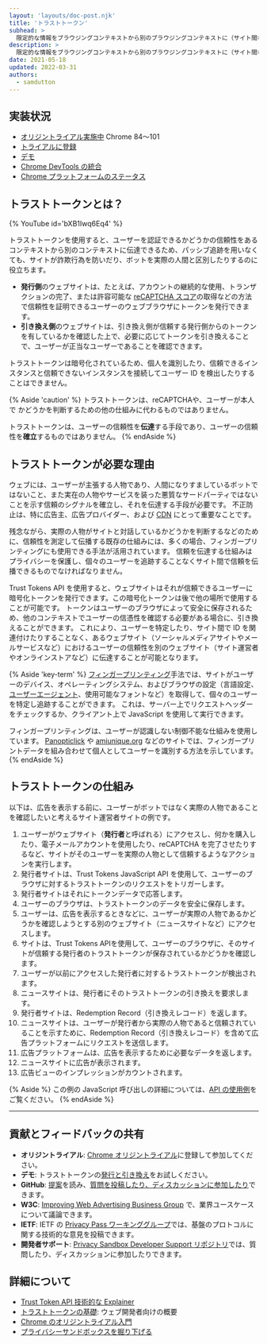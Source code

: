 ```yaml
---
layout: 'layouts/doc-post.njk'
title: 'トラストトークン'
subhead: >
  限定的な情報をブラウジングコンテキストから別のブラウジングコンテキストに（サイト間など）伝達できるようにすることで、パッシブ追跡を行わずに不正行為に対抗できるようにするための API。
description: >
  限定的な情報をブラウジングコンテキストから別のブラウジングコンテキストに（サイト間など）伝達できるようにすることで、パッシブ追跡を行わずに不正行為に対抗できるようにするための API。
date: 2021-05-18
updated: 2022-03-31
authors:
  - samdutton
---
```


## 実装状況

* [オリジントライアル実施中](https://web.dev/origin-trials/) Chrome 84～101
* [トライアルに登録](/origintrials/#/view_trial/2479231594867458049)
* [デモ](https://trust-token-demo.glitch.me/)
* [Chrome DevTools の統合](https://developers.google.com/web/updates/2021/01/devtools?utm_source=devtools#trust-token)
* [Chrome プラットフォームのステータス](https://www.chromestatus.com/feature/5078049450098688)

## トラストトークンとは？

{% YouTube id='bXB1Iwq6Eq4' %}

トラストトークンを使用すると、ユーザーを認証できるかどうかの信頼性をあるコンテキストから別のコンテキストに伝達できるため、パッシブ追跡を用いなくても、サイトが詐欺行為を防いだり、ボットを実際の人間と区別したりするのに役立ちます。

* **発行側**のウェブサイトは、たとえば、アカウントの継続的な使用、トランザクションの完了、または許容可能な [reCAPTCHA スコア](https://developers.google.com/recaptcha)の取得などの方法で信頼性を証明できるユーザーのウェブブラウザにトークンを発行できます。
* **引き換え側**のウェブサイトは、引き換え側が信頼する発行側からのトークンを有しているかを確認した上で、必要に応じてトークンを引き換えることで、ユーザーが正当なユーザーであることを確認できます。

トラストトークンは暗号化されているため、個人を識別したり、信頼できるインスタンスと信頼できないインスタンスを接続してユーザー ID を検出したりすることはできません。

{% Aside 'caution' %}
トラストトークンは、reCAPTCHAや、ユーザーが本人で かどうかを判断するための他の仕組みに代わるものではありません。

トラストトークンは、ユーザーの信頼性を**伝達**する手段であり、ユーザーの信頼性を**確立**するものではありません。
{% endAside %}


## トラストトークンが必要な理由

ウェブには、ユーザーが主張する人物であり、人間になりすましているボットではないこと、また実在の人物やサービスを装った悪質なサードパーティではないことを示す信頼のシグナルを確立し、それを伝達する手段が必要です。 不正防止は、特に広告主、広告プロバイダー、および [CDN](https://www.cloudflare.com/en-gb/learning/cdn/what-is-a-cdn/) にとって重要なことです。

残念ながら、実際の人物がサイトと対話しているかどうかを判断するなどのために、信頼性を測定して伝播する既存の仕組みには、多くの場合、フィンガープリンティングにも使用できる手法が活用されています。 信頼を伝達する仕組みはプライバシーを保護し、個々のユーザーを追跡することなくサイト間で信頼を伝播できるものでなければなりません。

Trust Tokens API を使用すると、ウェブサイトはそれが信頼できるユーザーに暗号化トークンを発行できます。この暗号化トークンは後で他の場所で使用することが可能です。 トークンはユーザーのブラウザによって安全に保存されるため、他のコンテキストでユーザーの信憑性を確認する必要がある場合に、引き換えることができます。 これにより、ユーザーを特定したり、サイト間で ID を関連付けたりすることなく、あるウェブサイト（ソーシャルメディアサイトやメールサービスなど）におけるユーザーの信頼性を別のウェブサイト（サイト運営者やオンラインストアなど）に伝達することが可能となります。

{% Aside 'key-term' %}
[フィンガープリンティング](https://w3c.github.io/fingerprinting-guidance/#passive)手法では、サイトがユーザーのデバイス、オペレーティングシステム、およびブラウザの設定（言語設定、[ユーザーエージェント](https://developer.mozilla.org/docs/Web/API/NavigatorID/userAgent)、使用可能なフォントなど）を取得して、個々のユーザーを特定し追跡することができます。 これは、サーバー上でリクエストヘッダーをチェックするか、クライアント上で JavaScript を使用して実行できます。

フィンガープリンティングは、ユーザーが認識しない制御不能な仕組みを使用しています。 [Panopticlick](https://panopticlick.eff.org/) や [amiunique.org](https://amiunique.org/) などのサイトでは、フィンガープリントデータを組み合わせて個人としてユーザーを識別する方法を示しています。
{% endAside %}


## トラストトークンの仕組み

以下は、広告を表示する前に、ユーザーがボットではなく実際の人物であることを確認したいと考えるサイト運営者サイトの例です。


1. ユーザーがウェブサイト（**発行者**と呼ばれる）にアクセスし、何かを購入したり、電子メールアカウントを使用したり、reCAPTCHA を完了させたりするなど、サイトがそのユーザーを実際の人物として信頼するようなアクションを実行します。
1. 発行者サイトは、Trust Tokens JavaScript API を使用して、ユーザーのブラウザに対するトラストトークンのリクエストをトリガーします。
1. 発行者サイトはそれにトークンデータで応答します。
1. ユーザーのブラウザは、トラストトークンのデータを安全に保存します。
1. ユーザーは、広告を表示するときなどに、ユーザーが実際の人物であるかどうかを確認しようとする別のウェブサイト（ニュースサイトなど）にアクセスします。
1. サイトは、Trust Tokens APIを使用して、ユーザーのブラウザに、そのサイトが信頼する発行者のトラストトークンが保存されているかどうかを確認します。
1. ユーザーが以前にアクセスした発行者に対するトラストトークンが検出されます。
1. ニュースサイトは、発行者にそのトラストトークンの引き換えを要求します。
1. 発行者サイトは、Redemption Record（引き換えレコード）を返します。
1. ニュースサイトは、ユーザーが発行者から実際の人物であると信頼されていることを示すために、Redemption Record（引き換えレコード）を含めて広告プラットフォームにリクエストを送信します。
1. 広告プラットフォームは、広告を表示するために必要なデータを返します。
1. ニュースサイトに広告が表示されます。
1. 広告ビューのインプレッションがカウントされます。

{% Aside %}
この例の JavaScript 呼び出しの詳細については、[API の使用例](https://web.dev/trust-tokens/#sample-api-usage)をご覧ください。
{% endAside %}

---

## 貢献とフィードバックの共有

* **オリジントライアル**: [Chrome オリジントライアル](/origintrials/#/view_trial/2479231594867458049)に登録して参加してください。
* **デモ**: トラストトークンの[発行と引き換え](https://trust-token-demo.glitch.me/)をお試しください。
* **GitHub**: [提案](https://github.com/WICG/trust-token-api)を読み、[質問を投稿したり、ディスカッションに参加したり](https://github.com/WICG/trust-token-api/issues)できます。
* **W3C**: [Improving Web Advertising Business&nbsp;Group](https://www.w3.org/community/web-adv/participants) で、業界ユースケースについて議論できます。
* **IETF**: IETF の [Privacy&nbsp;Pass ワーキンググループ](https://datatracker.ietf.org/wg/privacypass/about/)では、基盤のプロトコルに関する技術的な意見を投稿できます。
* **開発者サポート**: [Privacy Sandbox Developer Support リポジトリ](https://github.com/GoogleChromeLabs/privacy-sandbox-dev-support)では、質問したり、ディスカッションに参加したりできます。


## 詳細について

* [Trust Token API 技術的な Explainer](https://github.com/dvorak42/trust-token-api)
* [トラストトークンの基礎](https://web.dev/trust-tokens/): ウェブ開発者向けの概要
* [Chrome のオリジントライアル入門](https://web.dev/origin-trials)
* [プライバシーサンドボックスを掘り下げる](https://web.dev/digging-into-the-privacy-sandbox)
